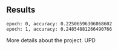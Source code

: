 ## Results
```
epoch: 0, accuracy: 0.22506596306068602
epoch: 1, accuracy: 0.24854881266490766
```
More details about the project. UPD
